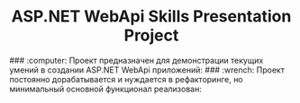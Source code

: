 <h1 align="center">ASP.NET WebApi Skills Presentation Project</h1>
### :computer: Проект предназначен для демонстрации текущих умений в создании ASP.NET WebApi приложений:
### :wrench: Проект постоянно дорабатывается и нуждается в рефакторинге, но минимальный основной функционал реализован:
